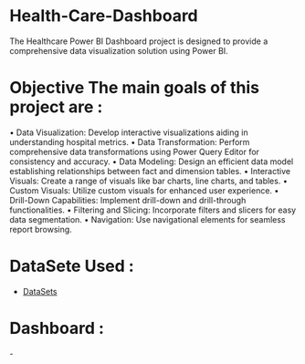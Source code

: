 # Health-Care-Dashboard
The Healthcare Power BI Dashboard project is designed to provide a comprehensive data visualization solution using Power BI. 

# Objective The main goals of this project are :

• Data Visualization: Develop interactive visualizations aiding in understanding hospital metrics.
• Data Transformation: Perform comprehensive data transformations using Power Query Editor for consistency and accuracy.
• Data Modeling: Design an efficient data model establishing relationships between fact and dimension tables. 
 • Interactive Visuals: Create a range of visuals like bar charts, line charts, and tables. • Custom Visuals: Utilize custom visuals for enhanced user experience.
 • Drill-Down Capabilities: Implement drill-down and drill-through functionalities.
 • Filtering and Slicing: Incorporate filters and slicers for easy data segmentation.
 • Navigation: Use navigational elements for seamless report browsing.
 # DataSete Used :
- <a href="[ https://github.com/VaishnaviDorik/Health-Care-Dashboard/blob/main/Patient_History_data.xlsx](https://github.com/VaishnaviDorik/Health-Care-Dashboard/blob/main/Patient_History_data.xlsx)">DataSets</a>

# Dashboard : 
-<a href="https://github.com/VaishnaviDorik/Health-Care-Dashboard/blob/main/Health%20Care.png">
